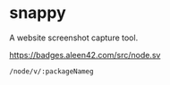 # snappy
A website screenshot capture tool.

https://badges.aleen42.com/src/node.sv

	/node/v/:packageNameg